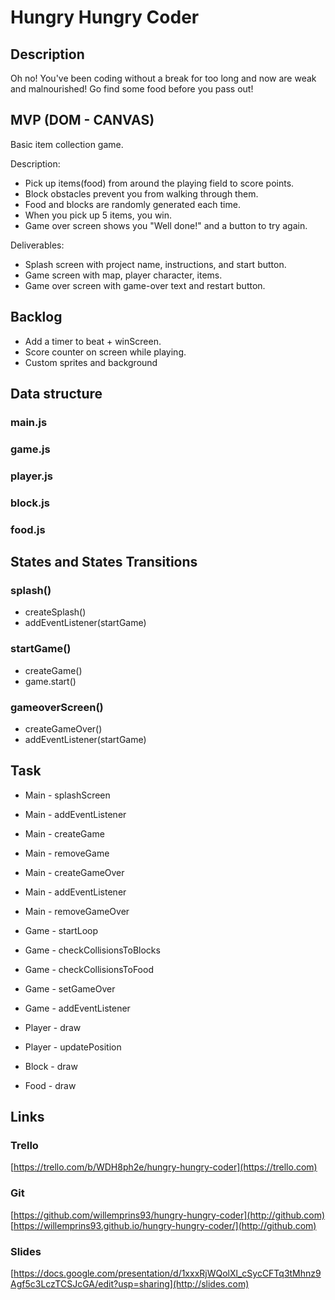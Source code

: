 # Hungry Hungry Coder

## Description

Oh no! You've been coding without a break for too long and now are weak and malnourished! Go find some food before you pass out!

## MVP (DOM - CANVAS)

Basic item collection game.

Description:

- Pick up items(food) from around the playing field to score points.
- Block obstacles prevent you from walking through them.
- Food and blocks are randomly generated each time.
- When you pick up 5 items, you win.
- Game over screen shows you "Well done!" and a button to try again.

Deliverables:

- Splash screen with project name, instructions, and start button.
- Game screen with map, player character, items.
- Game over screen with game-over text and restart button.

## Backlog

- Add a timer to beat + winScreen.
- Score counter on screen while playing.
- Custom sprites and background

## Data structure

### main.js

### game.js

### player.js

### block.js

### food.js

## States and States Transitions

### splash()

- createSplash()
- addEventListener(startGame)

### startGame()

- createGame()
- game.start()

### gameoverScreen()

- createGameOver()
- addEventListener(startGame)

## Task

- Main - splashScreen
- Main - addEventListener
- Main - createGame
- Main - removeGame
- Main - createGameOver
- Main - addEventListener
- Main - removeGameOver

- Game - startLoop
- Game - checkCollisionsToBlocks
- Game - checkCollisionsToFood
- Game - setGameOver
- Game - addEventListener

- Player - draw
- Player - updatePosition

- Block - draw

- Food - draw

## Links

### Trello

[https://trello.com/b/WDH8ph2e/hungry-hungry-coder](https://trello.com)

### Git

[https://github.com/willemprins93/hungry-hungry-coder](http://github.com)
[https://willemprins93.github.io/hungry-hungry-coder/](http://github.com)

### Slides

[https://docs.google.com/presentation/d/1xxxRjWQolXl_cSycCFTq3tMhnz9Agf5c3LczTCSJcGA/edit?usp=sharing](http://slides.com)
